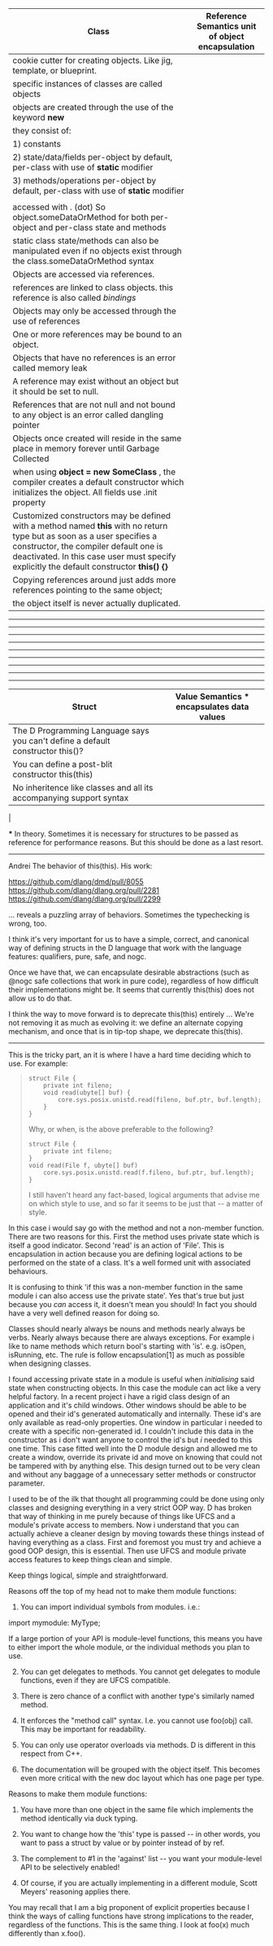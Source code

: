 

| __Class__  | __Reference Semantics__   unit of object encapsulation   |
| ------ | ------ |
| cookie cutter for creating objects. Like jig, template, or blueprint. |
| specific instances of classes are called objects |
| objects are created through the use of the keyword __new__ |
| they consist of: |
| 1) constants |
| 2) state/data/fields per-object by default, per-class with use of __static__ modifier |
| 3) methods/operations per-object by default, per-class with use of __static__ modifier |
|    |
| accessed with . (dot)  So object.someDataOrMethod for both per-object and per-class state and methods |
| static class state/methods can also be manipulated even if no objects exist through the class.someDataOrMethod syntax | 
| Objects are accessed via references. |
| references are linked to class objects. this reference is also called _bindings_  |
| Objects may only be accessed through the use of references |
| One or more references may be bound to an object.  |
| Objects that have no references is an error called memory leak |
| A reference may exist without an object but it should be set to null.  |
| References that are not null and not bound to any object is an error called dangling pointer |
| Objects once created will reside in the same place in memory forever until Garbage Collected |
| when using __object = new SomeClass__ , the compiler creates a default constructor which initializes the object. All fields use .init property |
| Customized constructors may be defined with a method named __this__ with no return type but as soon as a user specifies a constructor, the compiler default one is deactivated. In this case user must specify explicitly the default constructor  __this() {}__    |
| Copying references around just adds more references pointing to the same object;
the object itself is never actually duplicated. |

***
***
***
***
***
---
---
---
---







| __Struct__  | __Value Semantics *__  encapsulates data values |
| ------ | ------ |
| The D Programming Language says you can't define a default constructor this()?  |
| You can define a post-blit constructor this(this)  |
| No inheritence like classes and all its accompanying support syntax |
|



__*__ In theory. Sometimes it is necessary for structures to be passed as reference for performance reasons. But this should be done as a last resort. 








--------------------------------------------------------------------------------------------------------

Andrei 
The behavior of this(this). His work:

https://github.com/dlang/dmd/pull/8055
https://github.com/dlang/dlang.org/pull/2281
https://github.com/dlang/dlang.org/pull/2299

... reveals a puzzling array of behaviors. Sometimes the typechecking is wrong, too.

I think it's very important for us to have a simple, correct, and canonical way of defining structs in the D language that work with the language features: qualifiers, pure, safe, and nogc.

Once we have that, we can encapsulate desirable abstractions (such as @nogc safe collections that work in pure code), regardless of how difficult their implementations might be. It seems that currently this(this) does not allow us to do that.

I think the way to move forward is to deprecate this(this) entirely 
...
We're not removing it as much as evolving it: we define an alternate copying mechanism, and once that is in tip-top shape, we deprecate this(this).



--------------------------------------------------------------------------------------------------------

This is the tricky part, an it is where I have a hard time deciding which to use.  For example:
>
>     struct File {
>         private int fileno;
>         void read(ubyte[] buf) {
>             core.sys.posix.unistd.read(fileno, buf.ptr, buf.length);
>         }
>     }
>
> Why, or when, is the above preferable to the following?
>
>     struct File {
>         private int fileno;
>     }
>     void read(File f, ubyte[] buf)
>         core.sys.posix.unistd.read(f.fileno, buf.ptr, buf.length);
>     }
>
> I still haven't heard any fact-based, logical arguments that advise me on which style to use, and so far it seems to be just that -- a matter of style.

In this case i would say go with the method and not a non-member function. There are two reasons for this. First the method uses private state which is itself a good indicator. Second 'read' is an action of 'File'. This is encapsulation in action because you are defining logical actions to be performed on the state of a class. It's a well formed unit with associated behaviours.

It is confusing to think 'if this was a non-member function in the same module i can also access use the private state'. Yes that's true but just because you *can* access it, it doesn't mean you should! In fact you should have a very well defined reason for doing so.

Classes should nearly always be nouns and methods nearly always be verbs. Nearly always because there are always exceptions. For example i like to name methods which return bool's starting with 'is'. e.g. isOpen, isRunning, etc. The rule is follow encapsulation[1] as much as possible when designing classes.

I found accessing private state in a module is useful when *initialising* said state when constructing objects. In this case the module can act like a very helpful factory. In a recent project i have a rigid class design of an application and it's child windows. Other windows should be able to be opened and their id's generated automatically and internally. These id's are only available as read-only properties. One window in particular i needed to create with a specific non-generated id. I couldn't include this data in the constructor as i don't want anyone to control the id's but *i* needed to this one time. This case fitted well into the D module design and allowed me to create a window, override its private id and move on knowing that could not be tampered with by anything else. This design turned out to be very clean and without any baggage of a unnecessary setter methods or constructor parameter.

I used to be of the ilk that thought all programming could be done using only classes and designing everything in a very strict OOP way. D has broken that way of thinking in me purely because of things like UFCS and a module's private access to members. Now i understand that you can actually achieve a cleaner design by moving towards these things instead of having everything as a class. First and foremost you must try and achieve a good OOP design, this is essential. Then use UFCS and module private access features to keep things clean and simple.

Keep things logical, simple and straightforward.




Reasons off the top of my head not to make them module functions:

1. You can import individual symbols from modules. i.e.:

import mymodule: MyType;

If a large portion of your API is module-level functions, this means you have to either import the whole module, or the individual methods you plan to use.

2. You can get delegates to methods. You cannot get delegates to module functions, even if they are UFCS compatible.

3. There is zero chance of a conflict with another type's similarly named method.

4. It enforces the "method call" syntax. I.e. you cannot use foo(obj) call. This may be important for readability.

5. You can only use operator overloads via methods. D is different in this respect from C++.

6. The documentation will be grouped with the object itself. This becomes even more critical with the new doc layout which has one page per type.

Reasons to make them module functions:

1. You have more than one object in the same file which implements the method identically via duck typing.

2. You want to change how the 'this' type is passed -- in other words, you want to pass a struct by value or by pointer instead of by ref.

3. The complement to #1 in the 'against' list -- you want your module-level API to be selectively enabled!

4. Of course, if you are actually implementing in a different module, Scott Meyers' reasoning applies there.

You may recall that I am a big proponent of explicit properties because I think the ways of calling functions have strong implications to the reader, regardless of the functions. This is the same thing. I look at foo(x) much differently than x.foo().


